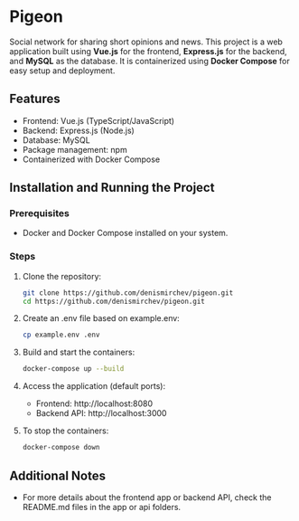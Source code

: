 # Pigeon

Social network for sharing short opinions and news.
This project is a web application built using **Vue.js** for the frontend, **Express.js** for the backend, and **MySQL** as the database. It is containerized using **Docker Compose** for easy setup and deployment.

## Features
- Frontend: Vue.js (TypeScript/JavaScript)
- Backend: Express.js (Node.js)
- Database: MySQL
- Package management: npm
- Containerized with Docker Compose

## Installation and Running the Project

### Prerequisites
- Docker and Docker Compose installed on your system.

### Steps
1. Clone the repository:
   ```bash
   git clone https://github.com/denismirchev/pigeon.git
   cd https://github.com/denismirchev/pigeon.git
   ```
   
2. Create an .env file based on example.env:
    ```bash
    cp example.env .env
    ```
    
3. Build and start the containers:
   ```bash
   docker-compose up --build
   ```
   
4. Access the application (default ports):
   - Frontend: http://localhost:8080
   - Backend API: http://localhost:3000

5. To stop the containers:
   ```bash
   docker-compose down
   ```

## Additional Notes
- For more details about the frontend app or backend API, check the README.md files in the app or api folders.
